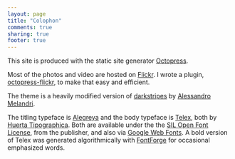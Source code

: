 ```yaml
---
layout: page
title: "Colophon"
comments: true
sharing: true
footer: true
---
```

This site is produced with the static site generator [Octopress](http://octopress.org/).

Most of the photos and video are hosted on [Flickr](https://flickr.com/). I wrote a plugin, 
[octopress-flickr](https://github.com/neilk/octopress-flickr), to make that easy and efficient.

The theme is a heavily modified version of [darkstripes](https://github.com/amelandri/darkstripes) by [Alessandro Melandri](http://melandri.net/).

The titling typeface is [Alegreya](http://www.huertatipografica.com.ar/tipografias/alegreya/ejemplos.html) 
and the body typeface is [Telex](http://www.huertatipografica.com.ar/tipografias/telex/ejemplos.html), both 
by [Huerta Tipographica](http://www.huertatipografica.com.ar/). Both are available under the
the [SIL Open Font License](http://scripts.sil.org/OFL), from the publisher, and also via [Google Web Fonts](https://www.google.com/webfonts). A bold version
of Telex was generated algorithmically with [FontForge](http://fontforge.org/) for occasional emphasized words.

